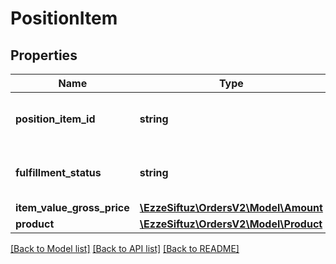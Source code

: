 # PositionItem

## Properties
Name | Type | Description | Notes
------------ | ------------- | ------------- | -------------
**position_item_id** | **string** | The id of the position item. It is universal unique | 
**fulfillment_status** | **string** | The FulfillmentStatus of this position item | 
**item_value_gross_price** | [**\EzzeSiftuz\OrdersV2\Model\Amount**](Amount.md) |  | 
**product** | [**\EzzeSiftuz\OrdersV2\Model\Product**](Product.md) |  | 

[[Back to Model list]](../../README.md#documentation-for-models) [[Back to API list]](../../README.md#documentation-for-api-endpoints) [[Back to README]](../../README.md)

